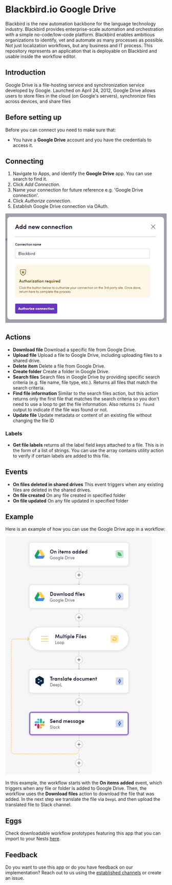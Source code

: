 # Blackbird.io Google Drive

Blackbird is the new automation backbone for the language technology industry. Blackbird provides enterprise-scale automation and orchestration with a simple no-code/low-code platform. Blackbird enables ambitious organizations to identify, vet and automate as many processes as possible. Not just localization workflows, but any business and IT process. This repository represents an application that is deployable on Blackbird and usable inside the workflow editor.

## Introduction

<!-- begin docs -->

Google Drive is a file-hosting service and synchronization service developed by Google. Launched on April 24, 2012, Google Drive allows users to store files in the cloud (on Google's servers), synchronize files across devices, and share files

## Before setting up

Before you can connect you need to make sure that:

- You have a **Google Drive** account and you have the credentials to access it.

## Connecting

1. Navigate to Apps, and identify the **Google Drive** app. You can use search to find it.
2. Click _Add Connection_.
3. Name your connection for future reference e.g. 'Google Drive connection'.
4. Click _Authorize connection_.
5. Establish Google Drive connection via OAuth.

![connection](image/README/connection.png)

## Actions

- **Download file** Download a specific file from Google Drive.
- **Upload file** Upload a file to Google Drive, including uploading files to a shared drive.
- **Delete item** Delete a file from Google Drive.
- **Create folder** Create a folder in Google Drive.
- **Search files** Search files in Google Drive by providing specific search criteria (e.g. file name, file type, etc.). Returns all files that match the search criteria.
- **Find file information** Similar to the search files action, but this action returns only the first file that matches the search criteria so you don't need to use a loop to get the file information. Also returns `Is found` output to indicate if the file was found or not.
- **Update file** Update metadata or content of an existing file without changing the file ID

### Labels

- **Get file labels** returns all the label field keys attached to a file. This is in the form of a list of strings. You can use the array contains utility action to verify if certain labels are added to this file.

## Events

- **On files deleted in shared drives** This event triggers when any existing files are deleted in the shared drives.
- **On file created** On any file created in specified folder
- **On file updated** On any file updated in specified folder

## Example 

Here is an example of how you can use the Google Drive app in a workflow:

![example](image/README/example.png)

In this example, the workflow starts with the **On items added** event, which triggers when any file or folder is added to Google Drive. Then, the workflow uses the **Download files** action to download the file that was added. In the next step we translate the file via `DeepL` and then upload the translated file to Slack channel.

## Eggs

Check downloadable workflow prototypes featuring this app that you can import to your Nests [here](https://docs.blackbird.io/eggs/storage-to-mt/). 

## Feedback

Do you want to use this app or do you have feedback on our implementation? Reach out to us using the [established channels](https://www.blackbird.io/) or create an issue.

<!-- end docs -->
